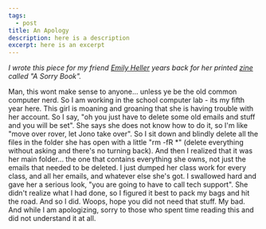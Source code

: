 ```yaml
---
tags:
  - post
title: An Apology
description: here is a description
excerpt: here is an excerpt
---
```

_I wrote this piece for my friend [Emily Heller](https://emilyhellercomedy.com/) years back for her printed [zine](https://en.wikipedia.org/wiki/Zine) called "A Sorry Book"._

Man, this wont make sense to anyone... unless ye be the old common computer nerd. So I am working in the school computer lab - its my fifth year here. This girl is moaning and groaning that she is having trouble with her account. So I say, "oh you just have to delete some old emails and stuff and you will be set". She says she does not know how to do it, so I'm like "move over rover, let Jono take over". So I sit down and blindly delete all the files in the folder she has open with a little "rm -fR \*" (delete everything without asking and there's no turning back). And then I realized that it was her main folder... the one that contains everything she owns, not just the emails that needed to be deleted. I just dumped her class work for every class, and all her emails, and whatever else she's got. I swallowed hard and gave her a serious look, "you are going to have to call tech support". She didn't realize what I had done, so I figured it best to pack my bags and hit the road. And so I did. Woops, hope you did not need that stuff. My bad. And while I am apologizing, sorry to those who spent time reading this and did not understand it at all.
